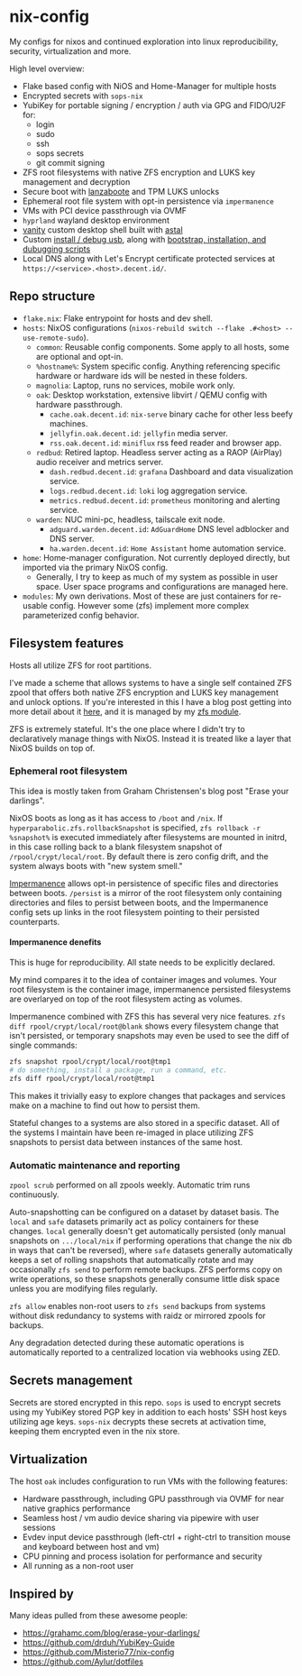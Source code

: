 # nix-config

My configs for nixos and continued exploration into linux reproducibility, security, virtualization and more.

High level overview:

- Flake based config with NiOS and Home-Manager for multiple hosts
- Encrypted secrets with `sops-nix`
- YubiKey for portable signing / encryption / auth via GPG and FIDO/U2F for:
  - login
  - sudo
  - ssh
  - sops secrets
  - git commit signing
- ZFS root filesystems with native ZFS encryption and LUKS key management and decryption
- Secure boot with [lanzaboote](https://github.com/nix-community/lanzaboote) and TPM LUKS unlocks
- Ephemeral root file system with opt-in persistence via `impermanence`
- VMs with PCI device passthrough via OVMF
- `hyprland` wayland desktop environment
- [vanity](https://github.com/hyperparabolic/vanity) custom desktop shell built with [astal](https://github.com/Aylur/astal)
- Custom [install / debug usb](https://github.com/hyperparabolic/nix-config/tree/main/hosts/iso), along with [bootstrap, installation, and dubugging scripts](https://github.com/hyperparabolic/nix-config/tree/main/scripts)
- Local DNS along with Let's Encrypt certificate protected services at `https://<service>.<host>.decent.id/`.

## Repo structure

- `flake.nix`: Flake entrypoint for hosts and dev shell.
- `hosts`: NixOS configurations (`nixos-rebuild switch --flake .#<host> --use-remote-sudo`).
  - `common`: Reusable config components.  Some apply to all hosts, some are optional and opt-in.
  - `%hostname%`: System specific config. Anything referencing specific hardware or hardware ids will be nested in these folders.
  - `magnolia`: Laptop, runs no services, mobile work only.
  - `oak`: Desktop workstation, extensive libvirt / QEMU config with hardware passthrough.
    - `cache.oak.decent.id`: `nix-serve` binary cache for other less beefy machines.
    - `jellyfin.oak.decent.id`: `jellyfin` media server.
    - `rss.oak.decent.id`: `miniflux` rss feed reader and browser app.
  - `redbud`: Retired laptop. Headless server acting as a RAOP (AirPlay) audio receiver and metrics server.
    - `dash.redbud.decent.id`: `grafana` Dashboard and data visualization service.
    - `logs.redbud.decent.id`: `loki` log aggregation service.
    - `metrics.redbud.decent.id`: `prometheus` monitoring and alerting service.
  - `warden`: NUC mini-pc, headless, tailscale exit node.
    - `adguard.warden.decent.id`: `AdGuardHome` DNS level adblocker and DNS server.
    - `ha.warden.decent.id`: `Home Assistant` home automation service.
- `home`: Home-manager configuration. Not currently deployed directly, but imported via the primary NixOS config.
  - Generally, I try to keep as much of my system as possible in user space. User space programs and configurations are managed here.
- `modules`: My own derivations. Most of these are just containers for re-usable config. However some (zfs) implement more complex parameterized config behavior.

## Filesystem features

Hosts all utilize ZFS for root partitions.

I've made a scheme that allows systems to have a single self contained ZFS zpool that offers both native ZFS encryption and LUKS key management and unlock options. If you're interested in this I have a blog post getting into more detail about it [here](https://blog.decent.id/post/lower-compromises-zfs-encryption/), and it is managed by my [zfs module](https://github.com/hyperparabolic/nix-config/blob/main/modules/nixos/zfs.nix).

ZFS is extremely stateful. It's the one place where I didn't try to declaratively manage things with NixOS. Instead it is treated like a layer that NixOS builds on top of.

### Ephemeral root filesystem

This idea is mostly taken from Graham Christensen's blog post "Erase your darlings".

NixOS boots as long as it has access to `/boot` and `/nix`. If `hyperparabolic.zfs.rollbackSnapshot` is specified, `zfs rollback -r %snapshot%` is executed immediately after filesystems are mounted in initrd, in this case rolling back to a blank filesystem snapshot of `/rpool/crypt/local/root`.  By default there is zero config drift, and the system always boots with "new system smell."

[Impermanence](https://nixos.wiki/wiki/Impermanence) allows opt-in persistence of specific files and directories between boots. `/persist` is a mirror of the root filesystem only containing directories and files to persist between boots, and the Impermanence config sets up links in the root filesystem pointing to their persisted counterparts.

#### Impermanence denefits

This is huge for reproducibility. All state needs to be explicitly declared.

My mind compares it to the idea of container images and volumes. Your root filesystem is the container image, impermanence persisted filesystems are overlaryed on top of the root filesystem acting as volumes.

Impermanence combined with ZFS this has several very nice features. `zfs diff rpool/crypt/local/root@blank` shows every filesystem change that isn't persisted, or temporary snapshots may even be used to see the diff of single commands:

```bash
zfs snapshot rpool/crypt/local/root@tmp1
# do something, install a package, run a command, etc.
zfs diff rpool/crypt/local/root@tmp1
```

This makes it trivially easy to explore changes that packages and services make on a machine to find out how to persist them.

Stateful changes to a systems are also stored in a specific dataset. All of the systems I maintain have been re-imaged in place utilizing ZFS snapshots to persist data between instances of the same host.

### Automatic maintenance and reporting

`zpool scrub` performed on all zpools weekly. Automatic trim runs continuously.

Auto-snapshotting can be configured on a dataset by dataset basis. The `local` and `safe` datasets primarily act as policy containers for these changes. `local` generally doesn't get automatically persisted (only manual snapshots on `.../local/nix` if performing operations that change the nix db in ways that can't be reversed), where `safe` datasets generally automatically keeps a set of rolling snapshots that automatically rotate and may occasionally `zfs send` to perform remote backups. ZFS performs copy on write operations, so these snapshots generally consume little disk space unless you are modifying files regularly.

`zfs allow` enables non-root users to `zfs send` backups from systems without disk redundancy to systems with raidz or mirrored zpools for backups.

Any degradation detected during these automatic operations is automatically reported to a centralized location via webhooks using ZED.

## Secrets management

Secrets are stored encrypted in this repo. `sops` is used to encrypt secrets using my YubiKey stored PGP key in addition to each hosts' SSH host keys utilizing age keys. `sops-nix` decrypts these secrets at activation time, keeping them encrypted even in the nix store.

## Virtualization

The host `oak` includes configuration to run VMs with the following features:

- Hardware passthrough, including GPU passthrough via OVMF for near native graphics performance
- Seamless host / vm audio device sharing via pipewire with user sessions
- Evdev input device passthrough (left-ctrl + right-ctrl to transition mouse and keyboard between host and vm)
- CPU pinning and process isolation for performance and security
- All running as a non-root user

## Inspired by

Many ideas pulled from these awesome people:

- https://grahamc.com/blog/erase-your-darlings/
- https://github.com/drduh/YubiKey-Guide
- https://github.com/Misterio77/nix-config
- https://github.com/Aylur/dotfiles

